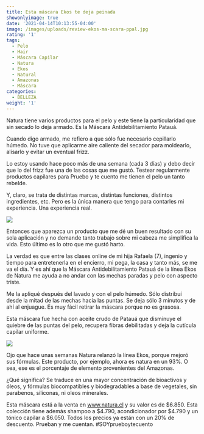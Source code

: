 ```yaml
---
title: Esta máscara Ekos te deja peinada
showonlyimage: true
date: '2021-04-14T10:13:55-04:00'
image: /images/uploads/review-ekos-ma-scara-ppal.jpg
rating: '1'
tags:
  - Pelo
  - Hair
  - Máscara Capilar
  - Natura
  - Ekos
  - Natural
  - Amazonas
  - Máscara
categories:
  - BELLEZA
weight: '1'
---
```

Natura tiene varios productos para el pelo y este tiene la particularidad que sin secado lo deja armado. Es la Máscara Antidebilitamiento  Patauá.

<!--more-->

Cuando digo armado, me refiero a que sólo fue necesario cepillarlo húmedo. No tuve que aplicarme aire caliente del secador para moldearlo, alisarlo y evitar un eventual frizz.

Lo estoy usando hace poco más de una semana (cada 3 días) y debo decir que lo del frizz fue una de las cosas que me gustó. Testear regularmente productos capilares para Pruebo y te cuento me tienen el pelo un tanto rebelde.

Y, claro, se trata de distintas marcas, distintas funciones, distintos ingredientes, etc. Pero es la única manera que tengo para contarles mi experiencia. Una experiencia real.

![](/images/uploads/review-ekos-ma-scara-ppal.jpg)

Entonces que aparezca un producto que me dé un buen resultado con su sola aplicación y no demande tanto trabajo sobre mi cabeza me simplifica la vida. Esto último es lo otro que me gustó harto. 

La verdad es que entre las clases online de mi hija Rafaela (7), ingenio y tiempo para entretenerla en el encierro, mi pega, la casa y tanto más, se me va el día. Y es ahí que la Máscara Antidebilitamiento  Patauá de la línea Ekos de Natura me ayuda a no andar con las mechas paradas y pelo con aspecto triste.

Me la apliqué después del lavado y con el pelo húmedo. Sólo distribuí desde la mitad de las mechas hacia las puntas. Se deja sólo 3 minutos y de ahí al enjuague. Es muy fácil retirar la máscara porque no es grasosa.

Esta máscara fue hecha con aceite crudo de Patauá que disminuye el quiebre de las puntas del pelo, recupera fibras debilitadas y deja la cutícula capilar uniforme.

![](/images/uploads/review-ekos-ma-scara-2.jpg)

Ojo que hace unas semanas Natura relanzó la línea Ekos, porque mejoró sus fórmulas. Este producto, por ejemplo, ahora es natura en un 93%. O sea, ese es el porcentaje de elemento provenientes del Amazonas.

¿Qué significa? Se traduce en una mayor concentración de bioactivos y óleos, y fórmulas biocompatibles y biodegradables a base de vegetales, sin parabenos, siliconas, ni oleos minerales.

Esta máscara está a la venta en www.natura.cl y su valor es de $6.850. Esta colección tiene además shampoo a $4.790, acondicionador por $4.790 y un tónico capilar a $6.050. Todos los precios ya están con un 20% de descuento. Prueban y me cuentan. #SOYprueboytecuento
